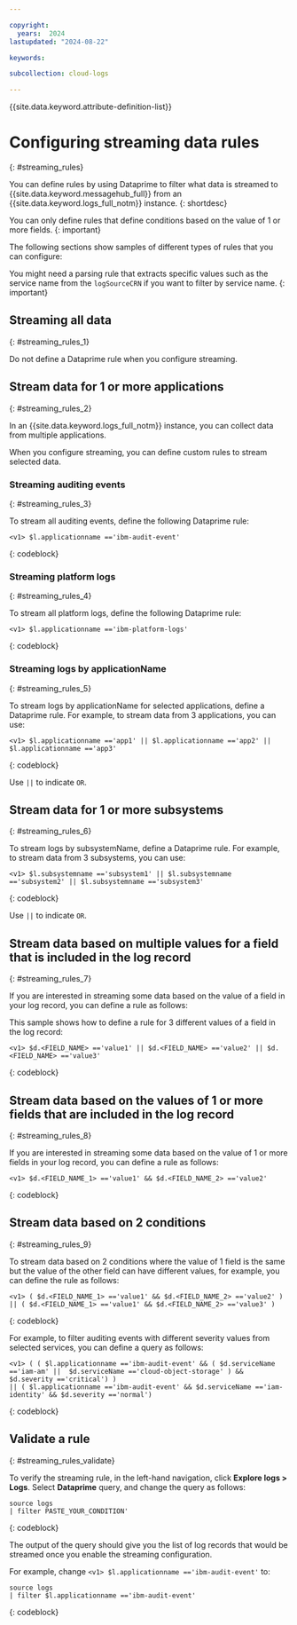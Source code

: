 ```yaml
---

copyright:
  years:  2024
lastupdated: "2024-08-22"

keywords:

subcollection: cloud-logs

---
```


{{site.data.keyword.attribute-definition-list}}

# Configuring streaming data rules
{: #streaming_rules}

You can define rules by using Dataprime to filter what data is streamed to {{site.data.keyword.messagehub_full}} from an {{site.data.keyword.logs_full_notm}} instance.
{: shortdesc}

You can only define rules that define conditions based on the value of 1 or more fields.
{: important}

The following sections show samples of different types of rules that you can configure:

You might need a parsing rule that extracts specific values such as the service name from the `logSourceCRN` if you want to filter by service name. {: important}

## Streaming all data
{: #streaming_rules_1}

Do not define a Dataprime rule when you configure streaming.

## Stream data for 1 or more applications
{: #streaming_rules_2}

In an {{site.data.keyword.logs_full_notm}} instance, you can collect data from multiple applications.

When you configure streaming, you can define custom rules to stream selected data.


### Streaming auditing events
{: #streaming_rules_3}

To stream all auditing events, define the following Dataprime rule:

```text
<v1> $l.applicationname =='ibm-audit-event'
```
{: codeblock}

### Streaming platform logs
{: #streaming_rules_4}

To stream all platform logs, define the following Dataprime rule:

```text
<v1> $l.applicationname =='ibm-platform-logs'
```
{: codeblock}


### Streaming logs by applicationName
{: #streaming_rules_5}

To stream logs by applicationName for selected applications, define a Dataprime rule. For example, to stream data from 3 applications, you can use:

```text
<v1> $l.applicationname =='app1' || $l.applicationname =='app2' || $l.applicationname =='app3'
```
{: codeblock}

Use `||` to indicate `OR`.



## Stream data for 1 or more subsystems
{: #streaming_rules_6}

To stream logs by subsystemName, define a Dataprime rule. For example, to stream data from 3 subsystems, you can use:

```text
<v1> $l.subsystemname =='subsystem1' || $l.subsystemname =='subsystem2' || $l.subsystemname =='subsystem3'
```
{: codeblock}

Use `||` to indicate `OR`.



## Stream data based on multiple values for a field that is included in the log record
{: #streaming_rules_7}

If you are interested in streaming some data based on the value of a field in your log record, you can define a rule as follows:

This sample shows how to define a rule for 3 different values of a field in the log record:

```text
<v1> $d.<FIELD_NAME> =='value1' || $d.<FIELD_NAME> =='value2' || $d.<FIELD_NAME> =='value3'
```
{: codeblock}

## Stream data based on the values of 1 or more fields that are included in the log record
{: #streaming_rules_8}

If you are interested in streaming some data based on the value of 1 or more fields in your log record, you can define a rule as follows:


```text
<v1> $d.<FIELD_NAME_1> =='value1' && $d.<FIELD_NAME_2> =='value2'
```
{: codeblock}

## Stream data based on 2 conditions
{: #streaming_rules_9}

To stream data based on 2 conditions where the value of 1 field is the same but the value of the other field can have different values, for example, you can define the rule as follows:

```text
<v1> ( $d.<FIELD_NAME_1> =='value1' && $d.<FIELD_NAME_2> =='value2' ) || ( $d.<FIELD_NAME_1> =='value1' && $d.<FIELD_NAME_2> =='value3' )
```
{: codeblock}


For example, to filter auditing events with different severity values from selected services, you can define a query as follows:

```text
<v1> ( ( $l.applicationname =='ibm-audit-event' && ( $d.serviceName =='iam-am' ||  $d.serviceName =='cloud-object-storage' ) && $d.severity =='critical') )
|| ( $l.applicationname =='ibm-audit-event' && $d.serviceName =='iam-identity' && $d.severity =='normal')
```
{: codeblock}

## Validate a rule
{: #streaming_rules_validate}

To verify the streaming rule, in the left-hand navigation, click **Explore logs > Logs**. Select **Dataprime** query, and change the query as follows:


```text
source logs
| filter PASTE_YOUR_CONDITION'
```
{: codeblock}

The output of the query should give you the list of log records that would be streamed once you enable the streaming configuration.

For example, change `<v1> $l.applicationname =='ibm-audit-event'` to:

```text
source logs
| filter $l.applicationname =='ibm-audit-event'
```
{: codeblock}
